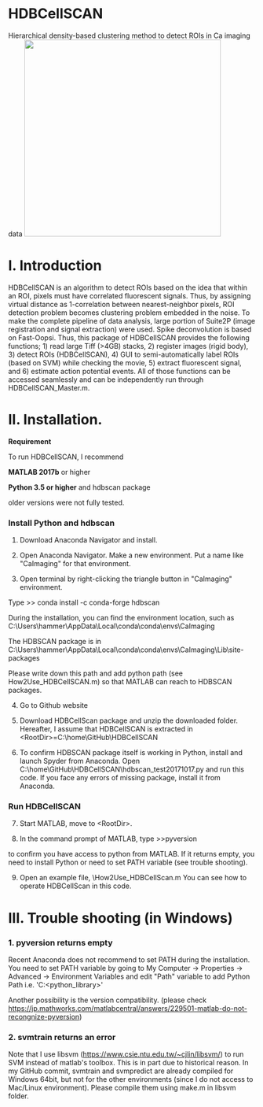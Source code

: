 # HDBCellSCAN
Hierarchical density-based clustering method to detect ROIs in Ca imaging data
<img src="https://github.com/hamaguchikosuke/HDBCellSCAN/blob/master/CaGui/figures/HDBCellSCAN_ROIs.png" width=400px>

# I. Introduction
HDBCellSCAN is an algorithm to detect ROIs based on the idea that within an ROI, pixels must have correlated fluorescent signals. Thus, by assigning virtual distance as 1-correlation between nearest-neighbor pixels, ROI detection problem becomes clustering problem embedded in the noise. To make the complete pipeline of data analysis, large portion of Suite2P (image registration and signal extraction) were used. Spike deconvolution is based on Fast-Oopsi. Thus, this package of HDBCellSCAN provides the following functions; 1) read large Tiff (>4GB) stacks, 2) register images (rigid body), 3) detect ROIs (HDBCellSCAN), 4) GUI to semi-automatically label ROIs (based on SVM) while checking the movie, 5) extract fluorescent signal, and 6) estimate action potential events. All of those functions can be accessed seamlessly and can be independently run through HDBCellSCAN_Master.m. 

# II. Installation. 
**Requirement**

To run HDBCellSCAN, I recommend 

**MATLAB 2017b** or higher

**Python 3.5 or higher** and hdbscan package 

older versions were not fully tested. 

### Install Python and hdbscan ###

1. Download Anaconda Navigator and install. 

2. Open Anaconda Navigator. Make a new environment. 
   Put a name like "CaImaging" for that environment.

3. Open terminal by right-clicking the triangle button in "CaImaging" environment.  
   
  Type 
\>> conda install -c conda-forge hdbscan

During the installation, you can find the environment location, such as 
C:\Users\hammer\AppData\Local\conda\conda\envs\CaImaging

The HDBSCAN package is in 
C:\Users\hammer\AppData\Local\conda\conda\envs\CaImaging\Lib\site-packages

Please write down this path and add python path (see How2Use_HDBCellSCAN.m) so that MATLAB can reach to HDBSCAN packages. 

4. Go to Github website 

5. Download HDBCellScan package and unzip the downloaded folder.
Hereafter, I assume that HDBCellSCAN is extracted in \<RootDir\>=C:\home\GitHub\HDBCellSCAN

6. To confirm HDBSCAN package itself is working in Python, install and launch Spyder from Anaconda. 
Open C:\home\GitHub\HDBCellSCAN\hdbscan_test20171017.py and run this code.
If you face any errors of missing package, install it from Anaconda.
 
### Run HDBCellSCAN ###
7. Start MATLAB, move to \<RootDir\>. 

8. In the command prompt of MATLAB, type
\>>pyversion

to confirm you have access to python from MATLAB. If it returns empty, you need to install Python or need to set PATH variable (see trouble shooting). 

9. Open an example file, <RootDir>\How2Use_HDBCellScan.m
 You can see how to operate HDBCellScan in this code.


# III. Trouble shooting (in Windows)

### 1. pyversion returns empty 

Recent Anaconda does not recommend to set PATH during the installation. 
You need to set PATH variable by going to 
My Computer -> Properties -> Advanced -> Environment Variables and edit "Path" variable to add Python Path i.e. 'C:\<python_library>'

Another possibility is the version compatibility.
(please check https://jp.mathworks.com/matlabcentral/answers/229501-matlab-do-not-recongnize-pyversion)

### 2. svmtrain returns an error 
Note that I use libsvm (https://www.csie.ntu.edu.tw/~cjlin/libsvm/) to run SVM instead of matlab's toolbox. 
This is in part due to historical reason. In my GitHub commit, svmtrain and svmpredict are already compiled for Windows 64bit, but not for the other environments (since I do not access to Mac/Linux environment).
Please compile them using make.m in libsvm folder.


